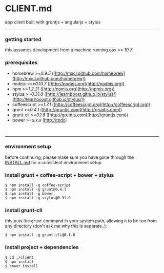 CLIENT.md
=========

app client built with gruntjs + angularjs + stylus


-----

### getting started

this assumes development from a machine running osx >= *10.7*.

### prerequisites
* homebrew      >=*0.9.5*     ([http://mxcl.github.com/homebrew](http://mxcl.github.com/homebrew))
* nodejs        >=*v0.10.7*   ([http://nodejs.org](http://nodejs.org))
* npm           >=*1.2.21*    ([http://npmjs.org](http://npmjs.org))
* stylus        >=*0.31.0*    ([http://learnboost.github.io/stylus/](http://learnboost.github.io/stylus/))
* coffeescript  >=*1.7.1*       ([http://coffeescript.org](http://coffeescript.org))
* grunt         >=*0.4.1*     ([http://gruntjs.com](http://gruntjs.com))
* grunt-cli     >=*0.1.8*    ([http://gruntjs.com](http://gruntjs.com))
* bower         >=*x.x.x*    ([http://todo](http://todo))

<br />

-----

### environment setup

before continuing, please make sure you have gone through the [INSTALL.md](../docs/INSTALL.md)
for a consistent environment setup.


### install grunt + coffee-script + bower + stylus

    $ npm install -g coffee-script
    $ npm install -g grunt@0.4.1
    $ npm install -g bower
    $ npm install -g stylus@0.31.0


### install grunt-cli

this puts the `grunt` command in your system path, allowing it to be run from
any directory (don't ask me why this is separate..):

    $ npm install -g grunt-cli@0.1.8


### install project + dependencies

    $ cd ./client
    $ npm install
    $ bower install
